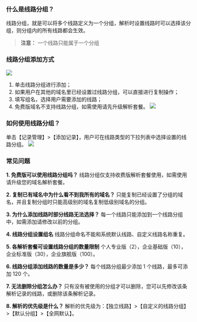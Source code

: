 ### 什么是线路分组？
线路分组，就是可以将多个线路定义为一个分组，解析时设置线路时可以选择该分组，则分组内的所有线路都会生效。
> **注意：**
> 一个线路只能属于一个分组

### 线路分组添加方式
![](https://mc.qcloudimg.com/static/img/7b2d231682e502ef8262edf7a57f6538/image.png)
1. 单击线路分组进行添加；
2. 如果用户在其他的域名里已经设置过线路分组，可以直接进行复制操作；
3. 填写组名，选择用户需要添加的线路；
4. 免费版域名不支持线路分组，如需使用请先升级解析套餐。
![](https://mc.qcloudimg.com/static/img/71ad9340c52c12d563b2d82ca23a1f69/image.png)

### 如何使用线路分组？
单击【记录管理】>【添加记录】，用户可在线路类型的下拉列表中选择设置的线路分组。
![](https://mc.qcloudimg.com/static/img/4abaf56cfa04039ccfb5c86befc1f617/image.png)

### 常见问题

**1. 免费版可以使用线路分组吗？**
线路分组仅支持收费版解析套餐使用，如需使用请升级您的域名解析套餐。
 
**2. 复制已有域名中为什么看不到我所有的域名？**
只能复制已经设置了分组的域名，并且复制分组时只能高级别的域名复制低级别域名的分组。
 
**3. 为什么添加线路时部分线路无法选择？**
每一个线路只能添加到一个线路分组中，如需添加请修改以前的分组。
 
**4. 线路分组设置组名**
线路分组命名不能和系统默认线路、自定义线路名称重复。
 
**5. 各解析套餐可设置线路分组的数量限制**
个人专业版（2），企业基础版（10），企业标准版（30），企业旗舰版（100）。
 
**6. 线路分组添加线路的数量是多少？**
每个线路分组最少添加 1 个线路，最多可添加 120 个。
 
**7. 无法删除分组怎么办？**
只有没有被使用的分组才可以删除，您可以先修改该条解析记录的线路，或删除该条解析记录。
 
**8. 解析的优先级是什么？**
解析的优先级为：【独立线路】>【自定义的线路分组】>【默认分组】>【全网默认】。
